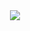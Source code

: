 <div style="text-align:center"><img src="https://github.com/theobarg/logos-github/blob/main/githublogo.gif" /></div>
